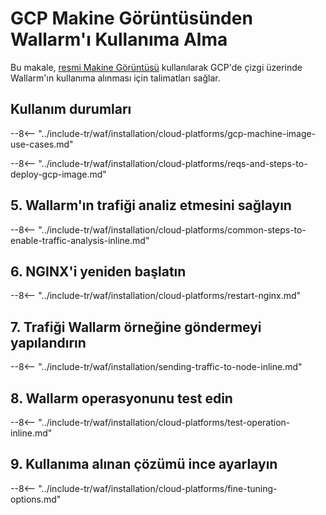 [link-launch-instance]:     https://cloud.google.com/deep-learning-vm/docs/quickstart-marketplace
[img-ssh-key-generation]:       ../../../../images/installation-gcp/common/ssh-key-generation.png
[versioning-policy]:            ../../../../updating-migrating/versioning-policy.md#version-list
[img-wl-console-users]:         ../../../../images/check-user-no-2fa.png
[img-create-wallarm-node]:      ../../../../images/user-guides/nodes/create-cloud-node.png
[deployment-platform-docs]:     ../../../../installation/supported-deployment-options.md
[node-token]:                       ../../../../quickstart/getting-started.md#deploy-the-wallarm-filtering-node
[api-token]:                        ../../../../user-guides/settings/api-tokens.md
[wallarm-token-types]:              ../../../../user-guides/nodes/nodes.md#api-and-node-tokens-for-node-creation
[platform]:                         ../../../../installation/supported-deployment-options.md
[ptrav-attack-docs]:                ../../../../attacks-vulns-list.md#path-traversal
[attacks-in-ui-image]:              ../../../../images/admin-guides/test-attacks-quickstart.png
[wallarm-nginx-directives]:         ../../../../admin-en/configure-parameters-en.md
[autoscaling-docs]:                 ../../../../admin-en/installation-guides/google-cloud/autoscaling-overview.md
[real-ip-docs]:                     ../../../../admin-en/using-proxy-or-balancer-en.md
[allocate-memory-docs]:             ../../../../admin-en/configuration-guides/allocate-resources-for-node.md
[limiting-request-processing]:      ../../../../user-guides/rules/configure-overlimit-res-detection.md
[logs-docs]:                        ../../../../admin-en/configure-logging.md
[wallarm-mode]:                     ../../../../admin-en/configure-wallarm-mode.md
[wallarm-api-via-proxy]:            ../../../../admin-en/configuration-guides/access-to-wallarm-api-via-proxy.md
[img-grouped-nodes]:                ../../../../images/user-guides/nodes/grouped-nodes.png

# GCP Makine Görüntüsünden Wallarm'ı Kullanıma Alma

Bu makale, [resmi Makine Görüntüsü](https://console.cloud.google.com/launcher/details/wallarm-node-195710/wallarm-node) kullanılarak GCP'de çizgi üzerinde Wallarm'ın kullanıma alınması için talimatları sağlar.

## Kullanım durumları

--8<-- "../include-tr/waf/installation/cloud-platforms/gcp-machine-image-use-cases.md"

--8<-- "../include-tr/waf/installation/cloud-platforms/reqs-and-steps-to-deploy-gcp-image.md"

## 5. Wallarm'ın trafiği analiz etmesini sağlayın

--8<-- "../include-tr/waf/installation/cloud-platforms/common-steps-to-enable-traffic-analysis-inline.md"

## 6. NGINX'i yeniden başlatın

--8<-- "../include-tr/waf/installation/cloud-platforms/restart-nginx.md"

## 7. Trafiği Wallarm örneğine göndermeyi yapılandırın

--8<-- "../include-tr/waf/installation/sending-traffic-to-node-inline.md"

## 8. Wallarm operasyonunu test edin

--8<-- "../include-tr/waf/installation/cloud-platforms/test-operation-inline.md"

## 9. Kullanıma alınan çözümü ince ayarlayın

--8<-- "../include-tr/waf/installation/cloud-platforms/fine-tuning-options.md"